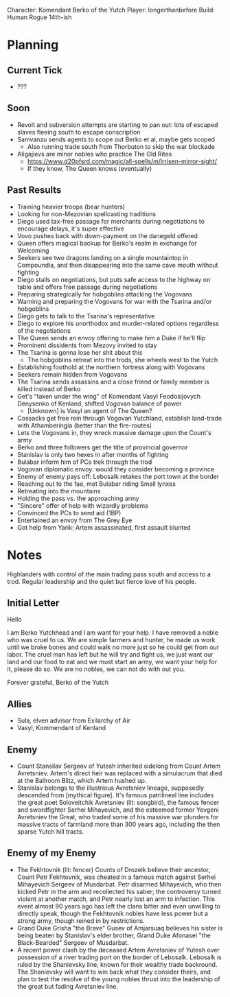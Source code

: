 Character: Komendant Berko of the Yutch
Player: longerthanbefore
Build: Human Rogue 14th-ish

# Planning
## Current Tick
- ???
## Soon
- Revolt and subversion attempts are starting to pan out: lots of escaped slaves fleeing south to escape conscription
- Samvanzu sends agents to scope out Berko et al, maybe gets scoped
  - Also running trade south from Thorbuton to skip the war blockade
- Aligajievs are minor nobles who practice The Old Rites
  - https://www.d20pfsrd.com/magic/all-spells/m/irrisen-mirror-sight/
  - If they know, The Queen knows (eventually)
## Past Results
- Training heavier troops (bear hunters)
- Looking for non-Mezovian spellcasting traditions
- Diego used tax-free passage for merchants during negotiations to encourage delays, it's super effective
- Vovo pushes back with down-payment on the danegeld offered
- Queen offers magical backup for Berko's realm in exchange for Welcoming
- Seekers see two dragons landing on a single mountaintop in Compoundia, and then disappearing into the same cave mouth without fighting
- Diego stalls on negotiations, but puts safe access to the highway on table and offers free passage during negotiations
- Preparing strategically for hobgoblins attacking the Vogovans
- Warning and preparing the Vogovans for war with the Tsarina and/or hobgoblins
- Diego gets to talk to the Tsarina's representative
- Diego to explore his unorthodox and murder-related options regardless of the negotiations
- The Queen sends an envoy offering to make him a Duke if he'll flip
- Prominent dissidents from Mezovy invited to stay
- The Tsarina is gonna lose her shit about this
  - The hobgoblins retreat into the trods, she wheels west to the Yutch
- Establishing foothold at the northern fortress along with Vogovans
- Seekers remain hidden from Vogovans
- The Tsarina sends assassins and a close friend or family member is killed instead of Berko
- Get's "taken under the wing" of Komendant Vasyl Feodosijovych Denysenko of Kenland, shifted Vogovan balance of power
  - \[Unknown\] is Vasyl an agent of The Queen?
- Cossacks get free rein through Vogovan Yutchland, establish land-trade with Athamberingia (better than the fire-routes)
- Lets the Vogovans in, they wreck massive damage upon the Count's army
- Berko and three followers get the title of provincial governor
- Stanislav is only two hexes in after months of fighting
- Bulabar inform him of PCs trek through the trod
- Vogovan diplomatic envoy: would they consider becoming a province
- Enemy of enemy pays off: Lebosalk retakes the port town at the border
- Reaching out to the fae, met Bulabar riding Small lynxes
- Retreating into the mountains
- Holding the pass vs. the approaching army
- "Sincere" offer of help with wizardly problems
- Convinced the PCs to send aid (1BP)
- Entertained an envoy from The Grey Eye
- Got help from Yarik: Artem assassinated, first assault blunted

# Notes
Highlanders with control of the main trading pass south and access to a trod. Regular leadership and the quiet but fierce love of his people.

## Initial Letter
Hello

I am Berko Yutchhead and I am want for your help. I have removed a noble who was cruel to us. We are simple farmers and hunter, he made us work until we broke bones and could walk no more just so he could get from our labor.  The cruel man has left but he will try and fight us, we just want our land and our food to eat and we must start an army, we want your help for it, please do so. We are no nobles, we can not do with out you.

Forever grateful,
Berko of the Yutch

## Allies
- Sula, elven advisor from Exilarchy of Air
- Vasyl, Kommendant of Kenland

## Enemy
- Count Stansilav Sergeev of Yutesh inherited sidelong from Count Artem Avretsniev. Artem's direct heir was replaced with a simulacrum that died at the Ballroom Blitz, which Artem hushed up.
- Stanislav belongs to the illustrious Avretsniev lineage, supposedly descended from \[mythical figure\]. It's famous patrilineal line includes the great poet Soloveitchik Avretsniev (lit: songbird), the famous fencer and swordfighter Serhei Mihayevich, and the esteemed former Yevgeni Avretsniev the Great, who traded some of his massive war plunders for massive tracts of farmland more than 300 years ago, including the then sparse Yutch hill tracts.

## Enemy of my Enemy
- The Fekhtovnik (lit: fencer) Counts of Drozelk believe their ancestor, Count Petr Fekhtovnik, was cheated in a famous match against Serhei Mihayevich Sergeev of Musdarbat. Petr disarmed Mihayevich, who then kicked Petr in the arm and recollected his saber; the controversy turned violent at another match, and Petr nearly lost an arm to infection. This event almost 90 years ago has left the clans bitter and even unwilling to directly speak, though the Fekhtovnik nobles have less power but a strong army, though reined in by restrictions.
- Grand Duke Grisha "the Brave" Gusev of Amjarsuaq believes his sister is being beaten by Stanislav's elder brother, Grand Duke Afonasei "the Black-Bearded" Sergeev of Musdarbat.
- A recent power clash by the deceased Artem Avretsniev of Yutesh over possession of a river trading port on the border of Lebosalk. Lebosalk is ruled by the Shanievsky line, known for their wealthy trade backround. The Shanievsky will want to win back what they consider theirs, and plan to test the resolve of the young nobles thrust into the leadership of the great but fading Avretsniev line.
